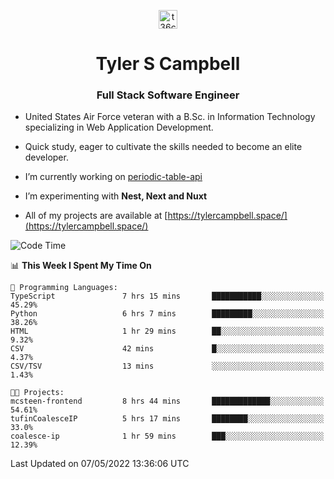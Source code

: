 <p align="center">
<a href="https://www.linkedin.com/in/t36campbell" target="blank"><img align="center" src="https://ik.imagekit.io/t36campbell/Portfolio/linkedin.png.original_m8bbGgPh6.png" alt="t36campbell" height="30" width="30" /></a>
</p>
<h1 align="center">Tyler S Campbell</h1>
<h3 align="center">Full Stack Software Engineer</h3>

* United States Air Force veteran with a B.Sc. in Information Technology specializing in Web Application Development. 

* Quick study, eager to cultivate the skills needed to become an elite developer.

* I’m currently working on [periodic-table-api](https://github.com/t36campbell/periodic-table-api)

* I’m experimenting with **Nest, Next and Nuxt**

* All of my projects are available at [https://tylercampbell.space/](https://tylercampbell.space/)

<!--START_SECTION:waka-->
![Code Time](http://img.shields.io/badge/Code%20Time-1%2C620%20hrs%2024%20mins-blue)

📊 **This Week I Spent My Time On** 

```text
💬 Programming Languages: 
TypeScript               7 hrs 15 mins       ███████████░░░░░░░░░░░░░░   45.29% 
Python                   6 hrs 7 mins        █████████░░░░░░░░░░░░░░░░   38.26% 
HTML                     1 hr 29 mins        ██░░░░░░░░░░░░░░░░░░░░░░░   9.32% 
CSV                      42 mins             █░░░░░░░░░░░░░░░░░░░░░░░░   4.37% 
CSV/TSV                  13 mins             ░░░░░░░░░░░░░░░░░░░░░░░░░   1.43%

🐱‍💻 Projects: 
mcsteen-frontend         8 hrs 44 mins       █████████████░░░░░░░░░░░░   54.61% 
tufinCoalesceIP          5 hrs 17 mins       ████████░░░░░░░░░░░░░░░░░   33.0% 
coalesce-ip              1 hr 59 mins        ███░░░░░░░░░░░░░░░░░░░░░░   12.39%

```


 Last Updated on 07/05/2022 13:36:06 UTC
<!--END_SECTION:waka-->
